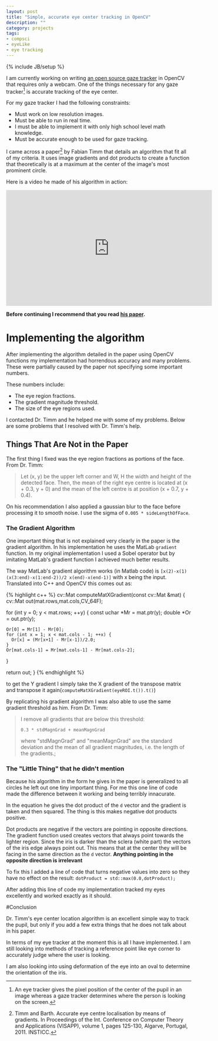 ```yaml
---
layout: post
title: "Simple, accurate eye center tracking in OpenCV"
description: ""
category: projects
tags:
- compsci
- eyeLike
- eye tracking
---
```

{% include JB/setup %}

I am currently working on writing [an open source gaze tracker](http://github.com/trishume/eyeLike) in OpenCV that requires only a webcam.
One of the things necessary for any gaze tracker[^1] is accurate tracking of the eye center.

For my gaze tracker I had the following constraints:
- Must work on low resolution images.
- Must be able to run in real time.
- I must be able to implement it with only high school level math knowledge.
- Must be accurate enough to be used for gaze tracking.

I came across a paper[^2] by Fabian Timm that details an algorithm that fit all of my criteria.
It uses image gradients and dot products to create a function that theoretically is at a maximum at the center of the image's most prominent circle.

Here is a video he made of his algorithm in action:

<iframe width="560" height="315" src="http://www.youtube.com/embed/aGmGyFLQAFM" frameborder="0" allowfullscreen="">
</iframe>

**Before continuing I recommend that you read [his paper](https://www.inb.uni-luebeck.de/fileadmin/files/PUBPDFS/TiBa11b.pdf).**

# Implementing the algorithm

After implementing the algorithm detailed in the paper using OpenCV functions my implementation had horrendous accuracy and many problems. These were partially caused by the paper not specifying some important numbers.

These numbers include:
- The eye region fractions.
- The gradient magnitude threshold.
- The size of the eye regions used.

I contacted Dr. Timm and he helped me with some of my problems.
Below are some problems that I resolved with Dr. Timm's help.

## Things That Are Not in the Paper

The first thing I fixed was the eye region fractions as portions of the face. From Dr. Timm:

> Let (x, y) be the upper left corner and W, H the width and height of the detected face.
> Then, the mean of the right eye centre is located at (x + 0.3, y + 0) and the mean of the left centre is at position (x + 0.7, y + 0.4).

On his recommendation I also applied a gaussian blur to the face before processing it to smooth noise. I use the sigma of `0.005 * sideLengthOfFace`.

### The Gradient Algorithm

One important thing that is not explained very clearly in the paper is the gradient algorithm. In his implementation he uses the MatLab `gradient` function. In my original implementation I used a Sobel operator but by imitating MatLab's gradient function I achieved much better results.

The way MatLab's gradient algorithm works (in Matlab code) is `[x(2)-x(1) (x(3:end)-x(1:end-2))/2 x(end)-x(end-1)]` with x being the input. Translated into C++ and OpenCV this comes out as:

{% highlight c++ %}
cv::Mat computeMatXGradient(const cv::Mat &mat) {
  cv::Mat out(mat.rows,mat.cols,CV_64F);

  for (int y = 0; y < mat.rows; ++y) {
    const uchar *Mr = mat.ptr<uchar>(y);
    double *Or = out.ptr<double>(y);

    Or[0] = Mr[1] - Mr[0];
    for (int x = 1; x < mat.cols - 1; ++x) {
      Or[x] = (Mr[x+1] - Mr[x-1])/2.0;
    }
    Or[mat.cols-1] = Mr[mat.cols-1] - Mr[mat.cols-2];
  }

  return out;
}
{% endhighlight %}

to get the Y gradient I simply take the X gradient of the transpose matrix and transpose it again(`computeMatXGradient(eyeROI.t()).t()`)

By replicating his gradient algorithm I was also able to use the same gradient threshold as him. From Dr. Timm:

> I remove all gradients that are below this threshold:
>
> `0.3 * stdMagnGrad + meanMagnGrad`
>
> where "stdMagnGrad" and "meanMagnGrad" are the standard deviation and the mean of all gradient magnitudes, i.e. the length of the gradients.;

### The "Little Thing" that he didn't mention

Because his algorithm in the form he gives in the paper is generalized to all circles he left out one tiny important thing. For me this one line of code made the difference between it working and being terribly innacurate.

In the equation he gives the dot product of the `d` vector and the gradient is taken and then squared. The thing is this makes negative dot products positive.

Dot products are negative if the vectors are pointing in opposite directions. The gradient function used creates vectors that always point towards the lighter region. Since the iris is darker than the sclera (white part) the vectors of the iris edge always point out. This means that at the center they will be facing in the same direction as the `d` vector. **Anything pointing in the opposite direction is irrelevant**

To fix this I added a line of code that turns negative values into zero so they have no effect on the result:
`dotProduct = std::max(0.0,dotProduct);`

After adding this line of code my implementation tracked my eyes excellently and worked exactly as it should.

#Conclusion

Dr. Timm's eye center location algorithm is an excellent simple way to track the pupil, but only if you add a few extra things that he does not talk about in his paper.

In terms of my eye tracker at the moment this is all I have implemented. I am
still looking into methods of tracking a reference point like eye corner to
accurately judge where the user is looking.

I am also looking into using deformation of the eye into an oval to
determine the orientation of the iris.

[^1]: An eye tracker gives the pixel position of the center of the pupil in an image whereas a gaze tracker determines where the person is looking on the screen.
[^2]: Timm and Barth. Accurate eye centre localisation by means of gradients. In Proceedings of the Int. Conference on Computer Theory and Applications (VISAPP), volume 1, pages 125-130, Algarve, Portugal, 2011. INSTICC.

